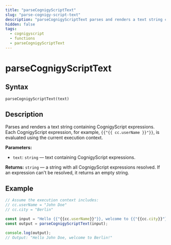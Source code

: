 ```yaml
---
title: "parseCognigyScriptText"
slug: "parse-cognigy-script-text"
description: "parseCognigyScriptText parses and renders a text string containing CognigyScript expressions."
hidden: false
tags:
  - cognigyscript
  - functions
  - parseCognigyScriptText
---
```


# parseCognigyScriptText

## Syntax

`parseCognigyScriptText(text)`

## Description

Parses and renders a text string containing CognigyScript expressions. Each CognigyScript expression, for example, `{{"{{ cc.userName }}"}}`, is evaluated using the current execution context.

**Parameters:**

- `text`: `string` — text containing CognigyScript expressions.

**Returns:** `string` — a string with all CognigyScript expressions resolved. If an expression can't be resolved, it returns an empty string.

## Example

```js
// Assume the execution context includes:
// cc.userName = "John Doe"
// cc.city = "Berlin"

const input = "Hello {{"{{cc.userName}}"}}, welcome to {{"{{cc.city}}"}}!";
const output = parseCognigyScriptText(input);

console.log(output);
// Output: "Hello John Doe, welcome to Berlin!"
```